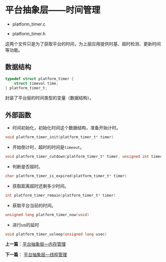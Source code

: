 # 平台抽象层——时间管理

- platform_timer.c

- platform_timer.h

这两个文件只是为了获取平台的时间，为上层应用提供时基、超时检测、更新时间等功能。


## 数据结构

```c
typedef struct platform_timer {
    struct timeval time;
} platform_timer_t;
```

封装了平台层的时间类型的变量（数据结构）。

## 外部函数

- 时间初始化，初始化时间这个数据结构，准备开始计时。

```c
void platform_timer_init(platform_timer_t* timer)
```

- 开始倒计时，超时的时间是`timeout`。

```c
void platform_timer_cutdown(platform_timer_t* timer, unsigned int timeout)
```

- 判断是否超时。

```c
char platform_timer_is_expired(platform_timer_t* timer)
```

- 获取距离超时还剩多少时间。

```c
int platform_timer_remain(platform_timer_t* timer)
```

- 获取平台当前的时间。

```c
unsigned long platform_timer_now(void)
```

- 进行us的延时
```c
void platform_timer_usleep(unsigned long usec)
```

**上一篇**：[平台抽象层—内存管理](./platform_memory.md)

**下一篇**： [平台抽象层—线程管理](./platform_thread.md)
